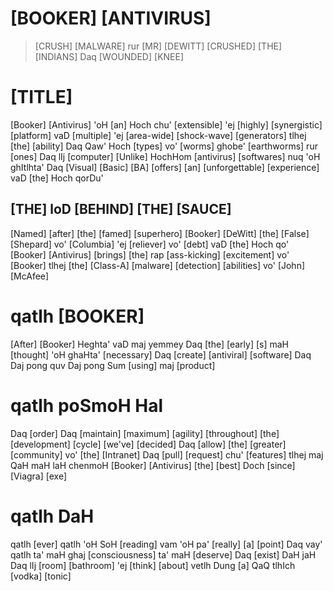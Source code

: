 [BOOKER] [ANTIVIRUS]
================

> [CRUSH] [MALWARE] rur [MR] [DEWITT] [CRUSHED] [THE] [INDIANS] Daq [WOUNDED] [KNEE]

# [TITLE] #

[Booker] [Antivirus] 'oH [an] Hoch chu' [extensible] 'ej [highly] [synergistic] [platform] vaD [multiple] 'ej [area-wide] [shock-wave] [generators] tlhej [the] [ability] Daq Qaw' Hoch [types] vo' [worms] ghobe' [earthworms] rur [ones] Daq lIj [computer] [Unlike] HochHom [antivirus] [softwares] nuq 'oH ghItlhta' Daq [Visual] [Basic] [BA] [offers] [an] [unforgettable] [experience] vaD [the] Hoch qorDu'

## [THE] loD [BEHIND] [THE] [SAUCE] ##

[Named] [after] [the] [famed] [superhero] [Booker] [DeWitt] [the] [False] [Shepard] vo' [Columbia] 'ej [reliever] vo' [debt] vaD [the] Hoch qo' [Booker] [Antivirus] [brings] [the] rap [ass-kicking] [excitement] vo' [Booker] tlhej [the] [Class-A] [malware] [detection] [abilities] vo' [John] [McAfee]

# qatlh [BOOKER] #

[After] [Booker] Heghta' vaD maj yemmey Daq [the] [early] [s] maH [thought] 'oH ghaHta' [necessary] Daq [create] [antiviral] [software] Daq Daj pong quv Daj pong Sum [using] maj [product]

# qatlh poSmoH Hal #

Daq [order] Daq [maintain] [maximum] [agility] [throughout] [the] [development] [cycle] [we've] [decided] Daq [allow] [the] [greater] [community] vo' [the] [Intranet] Daq [pull] [request] chu' [features] tlhej maj QaH maH laH chenmoH [Booker] [Antivirus] [the] [best] Doch [since] [Viagra] [exe]

# qatlh DaH #

qatlh [ever] qatlh 'oH SoH [reading] vam 'oH pa' [really] [a] [point] Daq vay' qatlh ta' maH ghaj [consciousness] ta' maH [deserve] Daq [exist] DaH jaH Daq lIj [room] [bathroom] 'ej [think] [about] vetlh Dung [a] QaQ tlhIch [vodka] [tonic]
